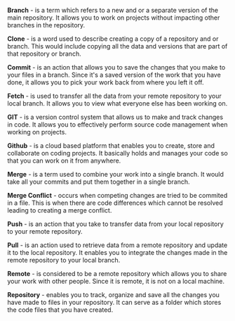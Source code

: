 **Branch** - is a term which refers to a new and or a separate version of the main repository. It allows you to work on projects without impacting other branches in the repository. 

**Clone** -  is a word used to describe creating a copy of a repository and or branch. This would include copying all the data and versions that are part of that repository or branch. 

**Commit** - is an action that allows you to save the changes that you make to your files in a branch. Since it's a saved version of the work that you have done, it allows you to pick your work back from where you left it off. 

**Fetch** - is used to transfer all the data from your remote repository to your local branch.  It allows you to view what everyone else has been working on. 

**GIT** - is a version control system that allows us to make and track changes in code. It allows you to effectively perform source code management when working on projects.
 
**Github** - is a cloud based platform that enables you to create, store and collaborate on coding projects. It basically holds and manages your code so that you can work on it from anywhere. 

**Merge** - is a term used to combine your work into a single branch. It would take all your commits and put them together in a single branch. 

**Merge Conflict** - occurs when competing changes are tried to be commited in a file. This is when there are code differences which cannot be resolved leading to creating a merge conflict.

**Push** - is an action that you take to transfer data from your local repository to your remote repository. 

**Pull** - is an action used to retrieve data from a remote repository and update it to the local repository. It enables you to integrate the changes made in the remote repository to your local branch. 

**Remote** - is considered to be a remote repository which allows you to share your work with other people. Since it is remote, it is not on a local machine.

**Repository** - enables you to track, organize and save all the changes you have made to files in your repository. It can serve as a folder which stores the code files that you have created. 
